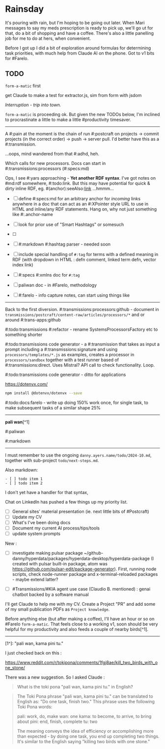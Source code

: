 # Rainsday

It's pouring with rain, but I'm hoping to be going out later. When Mari messages to say my meds prescription is ready to pick up, we'll go ut for that, do a bit of shopping and have a coffee. There's also a little panelling job for me to do at hers, when convenient.  

Before I got up I did a bit of exploration around formulas for determining task priorities, with much help from Claude AI on the phone. Got to v1 bits for #Farelo.

## TODO

`form-a-matic` first

get Claude to make a test for extractor.js, sim from form with jsdom

*Interruption - trip into town.*

`form-a-matic`  is proceeding ok. But given the new TODOs below, I'm inclined to procrastinate a little to make a little #productivity timesaver.

---

A #:pain at the moment is the chain of run #:postcraft on projects -> commit projects (in the correct order) -> push -> server pull. I'd better have this as a #:transmission.

...oops, mind wandered from that #:adhd, heh.

Which calls for new processors. Docs can start in #:transmissions:processors (#:specs:md)

Ops, I see #:yars approaching - **Yet another RDF syntax**. I've got notes on #md:rdf somewhere, #:todo:link. But this may have potential for quick & dirty inline RDF, eg. #(anchor):seeAlso:[link](http://url) ...hmmm...

- [ ] define #:specs:md for an arbitrary anchor for *incoming* links anywhere in a doc that can act as an #:XPointer style URL to use in HTML and inline/any RDF statements. Hang on, why not just something like #:.anchor-name

- [ ] look for prior use of "Smart Hashtags" or somesuch  

- [ ]
- [ ] #:markdown #:hashtag parser - needed soon

- [ ] include special handling of `#:tag` for terms with a defined meaning in RDF (with dropdown in HTML : defn comment, linked term defn, vector index link)
- [ ] #:specs #:xmlns doc for `#:tag`


- [ ] paliwan doc - in #Farelo, methodology

- [ ] #:farelo - info capture notes, can start using things like

---

Back to the first diversion. #:transmissions:processors:github - document in `transmissions/postcraft/content-raw/articles/processors/*` and or around #:trans-apps:github

#:todo:transmissions #:refactor - rename SystemsProcessorsFactory etc to something shorter

#:todo:transmissions code generator - a #:transmission that takes as input a prompt including a #:transmissions:signature and using `processors/templates/*.js` as examples, creates a processor in `processors/sandbox` together with a test runner based of #:transmissions:direct. Uses Mistral? API call to check functionality. Loop.

#:todo:transmissions code generator - ditto for applications

https://dotenvx.com/

```sh
npm install @dotenvx/dotenvx --save
```

#:todo:docs:farelo - write up doing 150% work once, for single task, to make subsequent tasks of a similar shape 25%

---


**pali wan**[^1]

#:paliwan

#:markdown

---

I must remember to use the ongoing `danny.ayers.name/todo/2024-10.md`, together with sub-project `todo/next-steps.md`.

Also markdown:

```text
- [ ] todo item 1
- [ ] todo item 2
```

I don't yet have a handler for that syntax,

Chat on LinkedIn has pushed a few things up my priority list.

- [ ] General sites' material presentation (ie. next little bits of #Postcraft)
- [ ] Update my CV
- [ ] What's I've been doing docs
- [ ] Document my current AI process/tips/tools
- [ ] update system prompts

New :

- [ ] investigate making pulsar package ~/github-danny/hyperdata/packages/hyperdata-desktop/hyperdata-package (I created with pulsar built-in package, atom was https://github.com/pulsar-edit/package-generator). First, running node scripts, check node-runner package and x-terminal-reloaded packages - maybe extend latter?

- [ ] #Transmissions/#KIA agent use case (Claudio B. mentioned) : genai chatbot backed by a software manual  

I'll get Claude to help me with my CV. Create a Project "PR" and add some of my small publication PDFs as `Project knowledge`.

Before anything else (but after making a coffee), I'll have an hour or so on #Farelo `form-a-matic`. That feels close to a working v1, soon should be very helpful for my productivity and also feeds a couple of nearby birds[^1].

---

[1^]:  "pali wan, kama pini tu."

I just checked back on this :

https://www.reddit.com/r/tokipona/comments/1fgj8ae/kill_two_birds_with_one_stone/

There was a new suggestion. So I asked Claude :

> What is the toki pona "pali wan, kama pini tu." in English?

<blockquote>
 The Toki Pona phrase "pali wan, kama pini tu." can be translated to English as:
 "Do one task, finish two."
 This phrase uses the following Toki Pona words:

 pali: work, do, make
 wan: one
 kama: to become, to arrive, to bring about
 pini: end, finish, complete
 tu: two

 The meaning conveys the idea of efficiency or accomplishing more than expected - by doing one task, you end up completing two things. It's similar to the English saying "killing two birds with one stone."
</blockquote>
